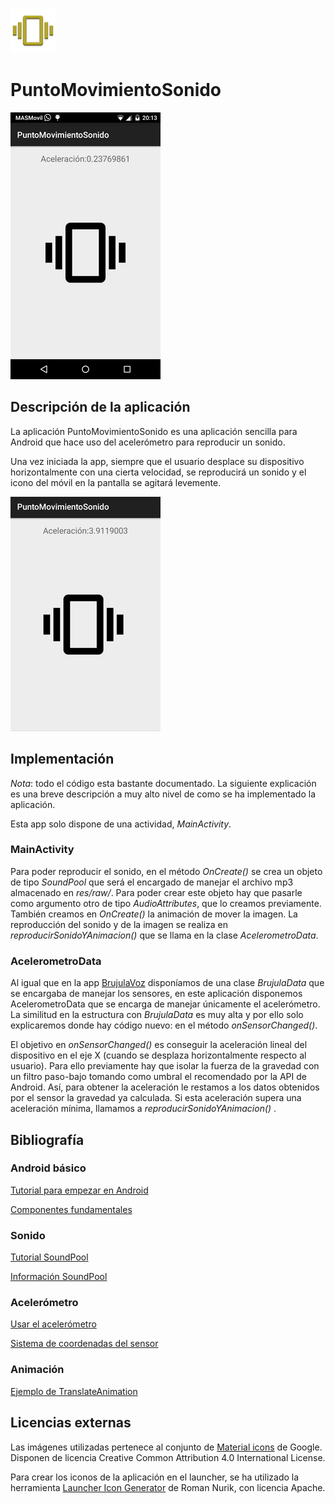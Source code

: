 ![PuntoMovimientoSonido](app/src/main/res/mipmap-hdpi/ic_launcher.png)

# PuntoMovimientoSonido

![gif](ejemplo.gif)


## Descripción de la aplicación

La aplicación PuntoMovimientoSonido es una aplicación sencilla para Android que hace uso del acelerómetro para reproducir un sonido.

Una vez iniciada la app, siempre que el usuario desplace su dispositivo horizontalmente con una cierta velocidad, se reproducirá un sonido y el icono del móvil en la pantalla se agitará levemente.

![snapshot1](snapshot/snapshot1.png)


## Implementación

*Nota*: todo el código esta bastante documentado. La siguiente explicación es una breve descripción a muy alto nivel de como se ha implementado la aplicación.

Esta app solo dispone de una actividad, *MainActivity*.

### MainActivity

Para poder reproducir el sonido, en el método *OnCreate()*  se crea un objeto de tipo *SoundPool* que será el encargado de manejar el archivo mp3 almacenado en *res/raw/*. Para poder crear este objeto hay que pasarle como argumento otro de tipo *AudioAttributes*, que lo creamos previamente. También creamos en *OnCreate()* la animación de mover la imagen. La reproducción del sonido y de la imagen se realiza en *reproducirSonidoYAnimacion()* que se llama en la clase *AcelerometroData*.

### AcelerometroData

Al igual que en la app [BrujulaVoz](https://github.com/ranea/AppsAndroid/tree/master/BrujulaVoz) disponíamos de una clase *BrujulaData* que se encargaba de manejar los sensores, en este aplicación disponemos AcelerometroData que se encarga de manejar únicamente el acelerómetro. La similitud en la estructura con *BrujulaData* es muy alta y por ello solo explicaremos donde hay código nuevo: en el método *onSensorChanged()*.

El objetivo en *onSensorChanged()* es conseguir la aceleración lineal del dispositivo en el eje X (cuando se desplaza horizontalmente respecto al usuario). Para ello previamente hay que isolar la fuerza de la gravedad con un filtro paso-bajo tomando como umbral el recomendado por la API de Android. Así, para obtener la aceleración le restamos a los datos obtenidos por el sensor la gravedad ya calculada. Si esta aceleración supera una aceleración mínima, llamamos a *reproducirSonidoYAnimacion()* .


## Bibliografía

### Android básico

[Tutorial para empezar en Android](http://developer.android.com/training/basics/firstapp/index.html)

[Componentes fundamentales](http://developer.android.com/intl/es/guide/components/fundamentals.html)

### Sonido

[Tutorial SoundPool](http://www.northborder-software.com/getting_started_part26.html)

[Información SoundPool](http://developer.android.com/intl/es/reference/android/media/SoundPool.html)

### Acelerómetro

[Usar el acelerómetro](http://developer.android.com/intl/es/guide/topics/sensors/sensors_motion.html#sensors-motion-accel)

[Sistema de coordenadas del sensor](http://developer.android.com/intl/es/guide/topics/sensors/sensors_overview.html#sensors-coords)

### Animación

[Ejemplo de TranslateAnimation](http://www.javasrilankansupport.com/2013/06/how-to-move-an-image-from-left-to-right-and-right-to-left-in-android.html)


## Licencias externas

Las imágenes utilizadas pertenece al conjunto de [Material icons](https://design.google.com/icons/) de Google. Disponen de licencia Creative Common Attribution 4.0 International License.

Para crear los iconos de la aplicación en el launcher, se ha utilizado la herramienta [Launcher Icon Generator](https://romannurik.github.io/AndroidAssetStudio/icons-launcher.html) de Roman Nurik, con licencia Apache.
